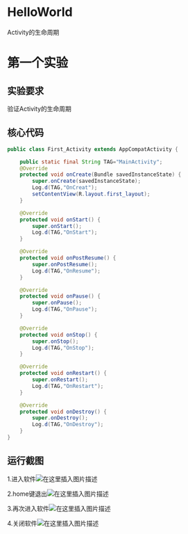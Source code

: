 # HelloWorld
Activity的生命周期
# 第一个实验
## 实验要求
验证Activity的生命周期

## 核心代码
```Java
public class First_Activity extends AppCompatActivity {

    public static final String TAG="MainActivity";
    @Override
    protected void onCreate(Bundle savedInstanceState) {
        super.onCreate(savedInstanceState);
        Log.d(TAG,"OnCreat");
        setContentView(R.layout.first_layout);
    }

    @Override
    protected void onStart() {
        super.onStart();
        Log.d(TAG,"OnStart");
    }

    @Override
    protected void onPostResume() {
        super.onPostResume();
        Log.d(TAG,"OnResume");
    }

    @Override
    protected void onPause() {
        super.onPause();
        Log.d(TAG,"OnPause");
    }

    @Override
    protected void onStop() {
        super.onStop();
        Log.d(TAG,"OnStop");
    }

    @Override
    protected void onRestart() {
        super.onRestart();
        Log.d(TAG,"OnRestart");
    }

    @Override
    protected void onDestroy() {
        super.onDestroy();
        Log.d(TAG,"OnDestroy");
    }
}
```
## 运行截图
1.进入软件![在这里插入图片描述](https://img-blog.csdnimg.cn/20190316213135859.png)<br>

2.home键退出![在这里插入图片描述](https://img-blog.csdnimg.cn/20190316213719164.png)<br>

3.再次进入软件![在这里插入图片描述](https://img-blog.csdnimg.cn/20190316213753581.png)<br>

4.关闭软件![在这里插入图片描述](https://img-blog.csdnimg.cn/20190316213818325.png)<br>
